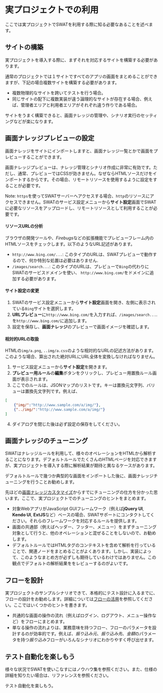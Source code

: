実プロジェクトでの利用
===

ここでは実プロジェクトでSWATを利用する際に知る必要なあることを述べます。

サイトの構築
---

実プロジェクトを導入する際に、まずそれを対応するサイトを構築する必要があります。

通常のプロジェクトでは１サイトですべてのアプリの画面をまとめることができますが、下記の場合複数サイトを構築する必要があります。

* 複数物理的なサイトを跨いてテストを行う場合。
* 同じサイトの配下に複数実装が違う論理的なサイトが存在する場合、例えば、管理者エリアと利用者エリアがそれぞれ違う作りである場合。

サイトをうまく構築できると、画面ナレッジの管理や、シナリオ実行のセッティングなどが楽になります。

画面ナレッジプレビューの設定
---

画面ナレッジをサイトにインポートしますと、画面ナレッジ一覧とかで画面をプレビューすることができます。

画面ナレッジプレビューは、ナレッジ管理とシナリオ作成に非常に有効です。ただし、通常、プレビューではCSSが効きません。なぜならHTMLソースだけをインポートするからです。その場合、リモートリソースを使用するように設定をすることが必要です。

Note: `https`を使ってSWATサーバーへアクセスする場合、`http`のリソースにアクセスできません。SWATのサービス設定メニューから**サイト設定**画面でSWATに必要なリソースをアップロードし、リモートリソースとして利用することが必要です。

#### リソースURLの分析

ブラウザの開発ツールや、*Firebugs*などの拡張機能でプレビューフレーム内のHTMLソースをチェックします。以下のようなURL記述があります。

* `http://www.bing.com/...`: このタイプのURLは、SWATプレビューで動作するので、何か特別な処置は必要はありません.
* `/images/search...`: このタイプのURLは、プレビューで`Bing`の代わりにSWATのサービスドメインを使い、 `http://www.bing.com/`をドメインに追加する必要があります。

#### サイト設定の変更

1. SWATのサービス設定メニューから**サイト設定**画面を開き、左側に表示されている`Bing`サイトを選択します。
2. **URLプレビュー**に`http://www.bing.com/`を入力すれば、`/images/search...`.を`http://www.bing.com/`に追加します。
3. 設定を保存し、**画面ナレッジ**のプレビューで画面イメージを確認します。

#### 相対的URLの取扱

HTMLの`img/a.png`, `..img/a.css`のような相対的なURLの記述方法があります。このような場合、算出された絶対URLにURL全体を変換しなければなりません。

1. サービス設定メニューから**サイト設定**を開きます。
2. **プレビュー用ルール**の**編集**ボタンをクリックし、プレビュー用置換ルール画面が表示されます。 
3. ここでのルールは、JSONマップのリストです。キーは置換元文字列、バリューは置換先文字列です。例えば、
```json
[
	{"img/":"http://www.sample.com/a/img/"},
	{"../img/":"http://www.sample.com/a/img/"}
]
```
4. ダイアログを閉じた後は必ず設定の保存をしてください。

画面ナレッジのチューニング
---

SWATはナレッジルールを利用して、様々のオペレーションをHTMLから解析することになります。デフォルトルールでたくさんのHTMLページを対応できますが、実プロジェクトを導入する際に解析結果が期待と異なるケースがあります。

デフォルトルールで幾つか典型的な画面をインポートした後に、画面ナレッジチューニングを行うことお勧めします。

先ほどの[画面ナレッジカスタマイズ](guide_tuning.md)からすでにチューニングの仕方を分かった思います。ここで、実プロジェクトでのチューニングのヒントをまとめます。

* 対象WebアプリがJavaScript GUIフレームワーク（例えば**jQuery UI**, **Kendo UI**, **ExtJS**など）ベースの場合、SWATサポートにコンタクトしてください。それらのフレームワークを対応するルールを提供します。
* 画面の共通部（例えばヘッダー、フッター、メニュー）をまずチューニング対象として行うと、他のオペレーションと混ぜることをしないので、お勧めします。
* デフォルトルールではHTMLタグのコンテキストを含めて解析を行っていることで、関連ノードをまとめることがよくあります。しかし、実装によって、このようなまとめ方が必ずしも期待しているわけではありません。この観点でデフォルトの解析結果ををレビューするのがよいです。

フローを設計
---

実プロジェクトのサンプルシナリオできて、本格的にテスト設計に入るまでに、フローの設計をお勧めします。詳細については[フローの活用](article_flow.md)を参照してください。ここではいくつかのヒントを書きます。

* 共通的な画面の操作の流れ（例えばログイン、ログアウト、メニュー操作など）をフローにまとめます。
* 単なる操作の流れよりは、業務意味を持つフロー、フローのパラメータを設計するのが効率的です。例えば、*振り込み元*、*振り込み先*、*金額*のパラメータを持つ*振り込み*フローがいろんなシナリオにわかりやすく呼び出せます。

テスト自動化を楽しもう
---

様々な状況でSWATを使いこなすにはノウハウ集を参照ください。また、仕様の詳細を知りたい場合は、リファレンスを参照ください。

テスト自動化を楽しもう。
